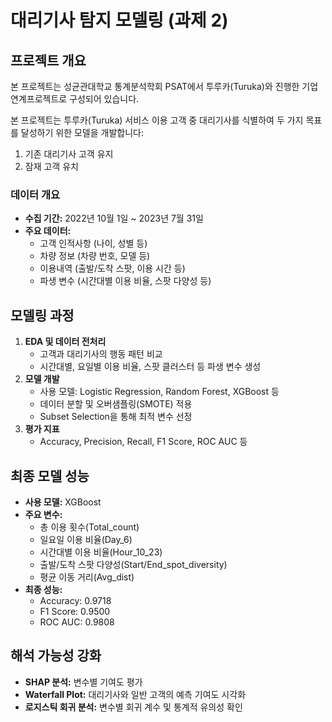 # 대리기사 탐지 모델링 (과제 2)

## 프로젝트 개요
본 프로젝트는 성균관대학교 통계분석학회 PSAT에서 투루카(Turuka)와 진행한 기업연계프로젝트로 구성되어 있습니다.

본 프로젝트는 투루카(Turuka) 서비스 이용 고객 중 대리기사를 식별하여 두 가지 목표를 달성하기 위한 모델을 개발합니다:

1. 기존 대리기사 고객 유지
2. 잠재 고객 유치

### 데이터 개요
- **수집 기간:** 2022년 10월 1일 ~ 2023년 7월 31일
- **주요 데이터:** 
  - 고객 인적사항 (나이, 성별 등)
  - 차량 정보 (차량 번호, 모델 등)
  - 이용내역 (출발/도착 스팟, 이용 시간 등)
  - 파생 변수 (시간대별 이용 비율, 스팟 다양성 등)

## 모델링 과정
1. **EDA 및 데이터 전처리**
   - 고객과 대리기사의 행동 패턴 비교
   - 시간대별, 요일별 이용 비율, 스팟 클러스터 등 파생 변수 생성
2. **모델 개발**
   - 사용 모델: Logistic Regression, Random Forest, XGBoost 등
   - 데이터 분할 및 오버샘플링(SMOTE) 적용
   - Subset Selection을 통해 최적 변수 선정
3. **평가 지표**
   - Accuracy, Precision, Recall, F1 Score, ROC AUC 등

## 최종 모델 성능
- **사용 모델:**  XGBoost
- **주요 변수:** 
  - 총 이용 횟수(Total_count)
  - 일요일 이용 비율(Day_6)
  - 시간대별 이용 비율(Hour_10_23)
  - 출발/도착 스팟 다양성(Start/End_spot_diversity)
  - 평균 이동 거리(Avg_dist)
- **최종 성능:**
  - Accuracy: 0.9718
  - F1 Score: 0.9500
  - ROC AUC: 0.9808

## 해석 가능성 강화
- **SHAP 분석:** 변수별 기여도 평가
- **Waterfall Plot:** 대리기사와 일반 고객의 예측 기여도 시각화
- **로지스틱 회귀 분석:** 변수별 회귀 계수 및 통계적 유의성 확인
